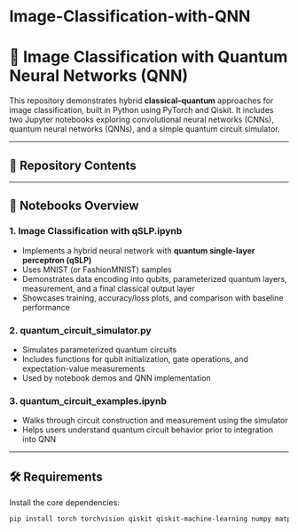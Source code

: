 # Image-Classification-with-QNN


# 🧠 Image Classification with Quantum Neural Networks (QNN)

This repository demonstrates hybrid **classical–quantum** approaches for image classification, built in Python using PyTorch and Qiskit. It includes two Jupyter notebooks exploring convolutional neural networks (CNNs), quantum neural networks (QNNs), and a simple quantum circuit simulator.

---

## 📂 Repository Contents


---

## 🧩 Notebooks Overview

### 1. **Image Classification with qSLP.ipynb**
- Implements a hybrid neural network with **quantum single-layer perceptron (qSLP)**
- Uses MNIST (or FashionMNIST) samples
- Demonstrates data encoding into qubits, parameterized quantum layers, measurement, and a final classical output layer
- Showcases training, accuracy/loss plots, and comparison with baseline performance

### 2. **quantum_circuit_simulator.py**
- Simulates parameterized quantum circuits
- Includes functions for qubit initialization, gate operations, and expectation-value measurements
- Used by notebook demos and QNN implementation

### 3. **quantum_circuit_examples.ipynb**
- Walks through circuit construction and measurement using the simulator
- Helps users understand quantum circuit behavior prior to integration into QNN

---

## 🛠️ Requirements

Install the core dependencies:

```bash
pip install torch torchvision qiskit qiskit-machine-learning numpy matplotlib


